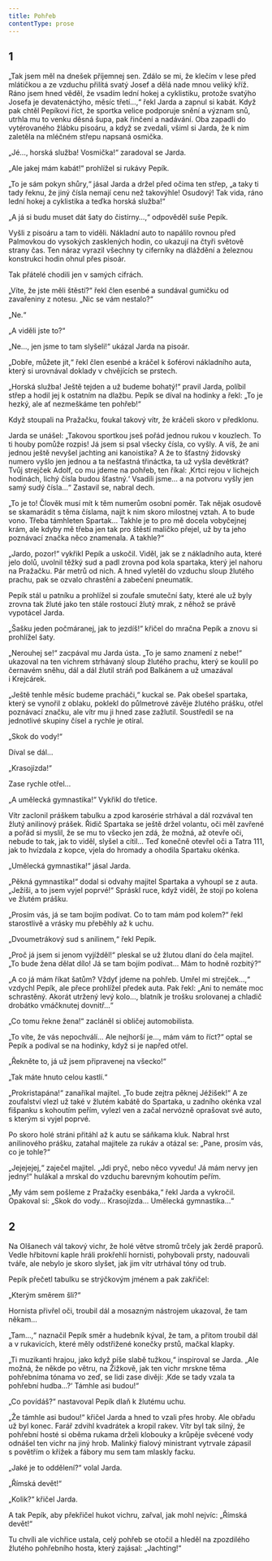 ```yaml
---
title: Pohřeb
contentType: prose
---
```


## 1

„Tak jsem měl na dnešek příjemnej sen. Zdálo se mi, že klečím v lese před mlátičkou a ze vzduchu přilítá svatý Josef a dělá nade mnou veliký kříž. Ráno jsem hned věděl, že vsadím lední hokej a cyklistiku, protože svatýho Josefa je devatenáctýho, měsíc třetí…,“ řekl Jarda a zapnul si kabát. Když pak chtěl Pepíkovi říct, že sportka velice podporuje snění a význam snů, utrhla mu to venku děsná šupa, pak řinčení a nadávání. Oba zapadli do vytérovaného žlábku pisoáru, a když se zvedali, všiml si Jarda, že k nim zaletěla na mléčném střepu napsaná osmička.

„Jé…, horská služba! Vosmička!“ zaradoval se Jarda.

„Ale jakej mám kabát!“ prohlížel si rukávy Pepík.

„To je sám pokyn shůry,“ jásal Jarda a držel před očima ten střep, „a taky ti tady řeknu, že jiný čísla nemají cenu než takovýhle! Osudový! Tak vida, ráno lední hokej a cyklistika a teďka horská služba!“

„A já si budu muset dát šaty do čistírny…,“ odpověděl suše Pepík.

Vyšli z pisoáru a tam to viděli. Nákladní auto to napálilo rovnou před Palmovkou do vysokých zasklených hodin, co ukazují na čtyři světově strany čas. Ten náraz vyrazil všechny ty ciferníky na dláždění a železnou konstrukci hodin ohnul přes pisoár.

Tak přátelé chodili jen v samých cifrách.

„Víte, že jste měli štěstí?“ řekl člen esenbé a sundával gumičku od zavařeniny z notesu. „Nic se vám nestalo?“

„Ne.“

„A viděli jste to?“

„Ne…, jen jsme to tam slyšeli!“ ukázal Jarda na pisoár.

„Dobře, můžete jít,“ řekl člen esenbé a kráčel k šoférovi nákladního auta, který si urovnával doklady v chvějících se prstech.

„Horská služba! Ještě tejden a už budeme bohatý!“ pravil Jarda, políbil střep a hodil jej k ostatním na dlažbu. Pepík se díval na hodinky a řekl: „To je hezký, ale ať nezmeškáme ten pohřeb!“

Když stoupali na Pražačku, foukal takový vítr, že kráčeli skoro v předklonu.

Jarda se unášel: „Takovou sportkou jseš pořád jednou rukou v kouzlech. To ti houby pomůže rozpis! Já jsem si psal všecky čísla, co vyšly. A víš, že ani jednou ještě nevyšel jachting ani kanoistika? A že to šťastný židovský numero vyšlo jen jednou a ta nešťastná třináctka, ta už vyšla devětkrát? Tvůj strejček Adolf, co mu jdeme na pohřeb, ten říkal: ‚Krtci rejou v lichejch hodinách, lichý čísla budou šťastný.‘ Vsadili jsme… a na potvoru vyšly jen samý sudý čísla…“ Zastavil se, nabral dech.

„To je to! Člověk musí mít k těm numerům osobní poměr. Tak nějak osudově se skamarádit s těma číslama, najít k nim skoro milostnej vztah. A to bude vono. Třeba támhleten Spartak… Takhle je to pro mě docela vobyčejnej krám, ale kdyby mě třeba jen tak pro štěstí maličko přejel, už by ta jeho poznávací značka něco znamenala. A takhle?“

„Jardo, pozor!“ vykřikl Pepík a uskočil. Viděl, jak se z nákladního auta, které jelo dolů, uvolnil těžký sud a padl zrovna pod kola spartaka, který jel nahoru na Pražačku. Pár metrů od nich. A hned vyletěl do vzduchu sloup žlutého prachu, pak se ozvalo chrastění a zabečení pneumatik.

Pepík stál u patníku a prohlížel si zoufale smuteční šaty, které ale už byly zrovna tak žluté jako ten stále rostoucí žlutý mrak, z něhož se právě vypotácel Jarda.

„Šašku jeden počmáranej, jak to jezdíš!“ křičel do mračna Pepík a znovu si prohlížel šaty.

„Nerouhej se!“ zacpával mu Jarda ústa. „To je samo znamení z nebe!“ ukazoval na ten vichrem strhávaný sloup žlutého prachu, který se koulil po černavém sněhu, dál a dál žlutil stráň pod Balkánem a už umazával i Krejcárek.

„Ještě tenhle měsíc budeme pracháči,“ kuckal se. Pak obešel spartaka, který se vynořil z oblaku, poklekl do půlmetrové závěje žlutého prášku, otřel poznávací značku, ale vítr mu ji hned zase zažlutil. Soustředil se na jednotlivé skupiny čísel a rychle je otíral.

„Skok do vody!“

Díval se dál…

„Krasojízda!“

Zase rychle otřel…

„A umělecká gymnastika!“ Vykřikl do třetice.

Vítr zaclonil práškem tabulku a zpod karosérie strhával a dál rozvával ten žlutý anilinový prášek. Řidič Spartaka se ještě držel volantu, oči měl zavřené a pořád si myslil, že se mu to všecko jen zdá, že možná, až otevře oči, nebude to tak, jak to viděl, slyšel a cítil… Teď konečně otevřel oči a Tatra 111, jak to hvízdala z kopce, vjela do hromady a ohodila Spartaku okénka.

„Umělecká gymnastika!“ jásal Jarda.

„Pěkná gymnastika!“ dodal si odvahy majitel Spartaka a vyhoupl se z auta. „Ježíši, a to jsem vyjel poprvé!“ Spráskl ruce, když viděl, že stojí po kolena ve žlutém prášku.

„Prosím vás, já se tam bojím podívat. Co to tam mám pod kolem?“ řekl starostlivě a vrásky mu přeběhly až k uchu.

„Dvoumetrákový sud s anilinem,“ řekl Pepík.

„Proč já jsem si jenom vyjížděl!“ pleskal se už žlutou dlaní do čela majitel. „To bude žena dělat dílo! Já se tam bojím podívat… Mám to hodně rozbitý?“

„A co já mám říkat šatům? Vždyť jdeme na pohřeb. Umřel mi strejček…,“ vzdychl Pepík, ale přece prohlížel předek auta. Pak řekl: „Ani to nemáte moc schrastěný. Akorát utržený levý kolo…, blatník je trošku srolovanej a chladič drobátko vmáčknutej do­vnitř…“

„Co tomu řekne žena!“ zacláněl si obličej automobilista.

„To víte, že vás nepochválí… Ale nejhorší je…, mám vám to říct?“ optal se Pepík a podíval se na hodinky, když si je napřed otřel.

„Řekněte to, já už jsem připravenej na všecko!“

„Tak máte hnuto celou kastlí.“

„Prokristapána!“ zanaříkal majitel. „To bude zejtra pěknej Jéžišek!“ A ze zoufalství vlezl už také v žlutém kabátě do Spartaka, u zadního okénka vzal fišpanku s kohoutím peřím, vylezl ven a začal nervózně oprašovat své auto, s kterým si vyjel poprvé.

Po skoro holé stráni přitáhl až k autu se sáňkama kluk. Nabral hrst anilinového prášku, zatahal majitele za rukáv a otázal se: „Pane, prosím vás, co je tohle?“

„Jejejejej,“ zaječel majitel. „Jdi pryč, nebo něco vyvedu! Já mám nervy jen jedny!“ hulákal a mrskal do vzduchu barevným kohoutím peřím.

„My vám sem pošleme z Pražačky esenbáka,“ řekl Jarda a vykročil. Opakoval si: „Skok do vody… Krasojízda… Umělecká gymnastika…“

## 2

Na Olšanech vál takový vichr, že holé větve stromů trčely jak žerdě praporů. Vedle hřbitovní kaple hráli prokřehlí hornisti, pohybovali prsty, nadouvali tváře, ale nebylo je skoro slyšet, jak jim vítr utrhával tóny od trub.

Pepík přečetl tabulku se strýčkovým jménem a pak zakřičel:

„Kterým směrem šli?“

Hornista přivřel oči, troubil dál a mosazným nástrojem ukazoval, že tam někam…

„Tam…,“ naznačil Pepík směr a hudebník kýval, že tam, a přitom troubil dál a v rukavicích, které měly odstřižené konečky prstů, mačkal klapky.

„Ti muzikanti hrajou, jako když píše slabě tužkou,“ inspiroval se Jarda. „Ale možná, že někde po větru, na Žižkově, jak ten vichr mrskne těma pohřebníma tónama vo zeď, se lidi zase divěji: ‚Kde se tady vzala ta pohřební hudba…?‘ Támhle asi budou!“

„Co povídáš?“ nastavoval Pepík dlaň k žlutému uchu.

„Že támhle asi budou!“ křičel Jarda a hned to vzali přes hroby. Ale obřadu už byl konec. Farář zdvihl kvadrátek a kropil rakev. Vítr byl tak silný, že pohřební hosté si oběma rukama drželi klobouky a krůpěje svěcené vody odnášel ten vichr na jiný hrob. Malinký fialový ministrant vytrvale zápasil s povětřím o křížek a fábory mu sem tam mlaskly facku.

„Jaké je to oddělení?“ volal Jarda.

„Římská devět!“

„Kolik?“ křičel Jarda.

A tak Pepík, aby překřičel hukot vichru, zařval, jak mohl nejvíc: „Římská devět!“

Tu chvíli ale vichřice ustala, celý pohřeb se otočil a hleděl na zpozdilého žlutého pohřebního hosta, který zajásal: „Jachting!“
